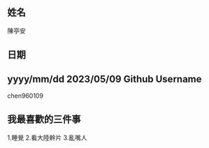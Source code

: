 姓名
----
陳亭安

日期
----
yyyy/mm/dd
2023/05/09
Github Username
---------------
chen960109

我最喜歡的三件事
---------------
1.睡覺 2.看大陸幹片 3.亂嘴人
